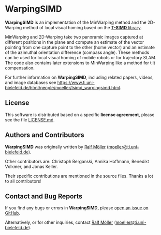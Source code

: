 # WarpingSIMD

**WarpingSIMD** is an implementation of the MinWarping method and the 2D-Warping method of local visual homing based on the [**T-SIMD** library](https://github.com/ti-uni-bielefeld/T-SIMD).

MinWarping and 2D-Warping take two panoramic images captured at different positions in the plane and compute an estimate of the vector pointing from one capture point to the other (home vector) and an estimate of the azimuthal orientation difference (compass angle). These methods can be used for local visual homing of mobile robots or for trajectory SLAM. The code also contains later extensions to MinWarping like a method for tilt compensation.

For further information on **WarpingSIMD**, including related papers, videos, and image databases see https://www.ti.uni-bielefeld.de/html/people/moeller/tsimd_warpingsimd.html.

## License

This software is distributed based on a specific **license agreement**, please see the file [LICENSE.md](LICENSE.md).

## Authors and Contributors

**WarpingSIMD** was originally written by [Ralf Möller](http://www.ti.uni-bielefeld.de/html/people/moeller/) (moeller@ti.uni-bielefeld.de).

Other contributors are: Christoph Berganski, Annika Hoffmann, Benedikt Volkmer, and Jonas Keller.

Their specific contributions are mentioned in the source files. Thanks a lot to all contributors!

## Contact and Bug Reports

If you find any bugs or errors in **WarpingSIMD**, please [open an issue on GitHub](https://github.com/ti-uni-bielefeld/WarpingSIMD/issues).

Alternatively, or for other inquiries, contact [Ralf Möller](http://www.ti.uni-bielefeld.de/html/people/moeller/) (moeller@ti.uni-bielefeld.de).

